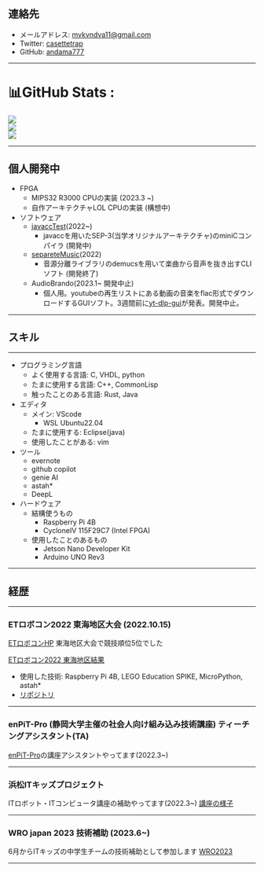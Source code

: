 ## **連絡先**

- メールアドレス: mvkvndva11@gmail.com 
- Twitter: [casettetrap](https://twitter.com/casettetrap)
- GitHub: [andama777](https://github.com/andama777)

---

# 📊GitHub Stats :
![](https://github-readme-stats.vercel.app/api?username=andama777&theme=radical&hide_border=false&include_all_commits=false&count_private=false)<br/>
![](https://github-readme-streak-stats.herokuapp.com/?user=andama777&theme=radical&hide_border=false)<br/>
![](https://github-readme-stats.vercel.app/api/top-langs/?username=andama777&theme=radical&hide_border=false&include_all_commits=false&count_private=false&layout=compact)

--- 
## **個人開発中**
- FPGA
  - MIPS32 R3000 CPUの実装 (2023.3 ~)
  - 自作アーキテクチャLOL CPUの実装 (構想中)
- ソフトウェア
  - [javaccTest](https://github.com/andama777/javacctest)(2022~)
    - javaccを用いたSEP-3(当学オリジナルアーキテクチャ)のminiCコンパイラ (開発中)
  - [separeteMusic](https://github.com/andama777/separeteMusic)(2022)
    - 音源分離ライブラリのdemucsを用いて楽曲から音声を抜き出すCLIソフト (開発終了)
  - AudioBrando(2023.1~ 開発中止)
    - 個人用。youtubeの再生リストにある動画の音楽をflac形式でダウンロードするGUIソフト。3週間前に[yt-dlp-gui](https://github.com/marcopeocchi/yt-dlp-web-ui)が発表。開発中止。

---

## **スキル**

---

- プログラミング言語
  - よく使用する言語: C, VHDL, python
  - たまに使用する言語: C++, CommonLisp
  - 触ったことのある言語: Rust, Java
- エディタ
  - メイン: VScode
    - WSL Ubuntu22.04
  - たまに使用する: Eclipse(java)
  - 使用したことがある: vim
- ツール
  - evernote
  - github copilot
  - genie AI
  - astah*
  - DeepL
- ハードウェア
  - 結構使うもの
    - Raspberry Pi 4B 
    - CycloneⅣ 115F29C7 (Intel FPGA)
  - 使用したことのあるもの
    - Jetson Nano Developer Kit
    - Arduino UNO Rev3

--- 
## **経歴**
---
### **ETロボコン2022 東海地区大会** (2022.10.15)
[ETロボコンHP](https://www.etrobo.jp/)
東海地区大会で競技順位5位でした

[ETロボコン2022 東海地区結果](https://www.etrobo.jp/%e6%9d%b1%e6%b5%b7%e5%9c%b0%e5%8c%ba%e5%a4%a7%e4%bc%9a%e7%b5%90%e6%9e%9c/)

- 使用した技術: Raspberry Pi 4B, LEGO Education SPIKE, MicroPython, astah*
- [リポジトリ](https://github.com/andama777/speegle_dev)

---
### **enPiT-Pro (静岡大学主催の社会人向け組み込み技術講座) ティーチングアシスタント(TA)**
[enPiT-Pro](https://hept.inf.shizuoka.ac.jp/enpit/)の講座アシスタントやってます(2022.3~)

---

### **浜松ITキッズプロジェクト**
ITロボット・ITコンピュータ講座の補助やってます(2022.3~)
[講座の様子](https://itkids.jp/blog/e-robot/2023/02/00478/)

---

### **WRO japan 2023 技術補助** (2023.6~)
6月からITキッズの中学生チームの技術補助として参加します
[WRO2023](https://www.wroj.org/action/2023)

---
